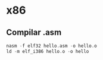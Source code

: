 # x86

## Compilar .asm
```asm
nasm -f elf32 hello.asm -o hello.o
ld -m elf_i386 hello.o -o hello
```
